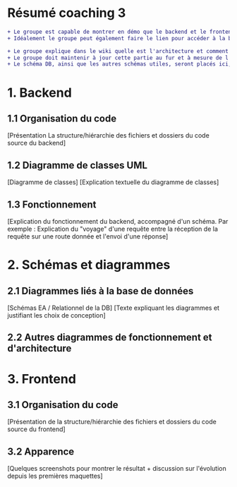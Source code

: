 # Résumé coaching 3 
```diff
+ Le groupe est capable de montrer en démo que le backend et le frontend choisis fonctionnent (du moins les bases).
+ Idéalement le groupe peut également faire le lien pour accéder à la base de données choisie.

+ Le groupe explique dans le wiki quelle est l'architecture et comment le projet est mis en place.
+ Le groupe doit maintenir à jour cette partie au fur et à mesure de l'avancement du projet et des choix effectués, en prévenant lecoach.
+ Le schéma DB, ainsi que les autres schémas utiles, seront placés ici, datés. (Et mis à jour.)
```

# 1. Backend

## 1.1 Organisation du code

[Présentation La structure/hiérarchie des fichiers et dossiers du code source du backend]

## 1.2 Diagramme de classes UML

[Diagramme de classes] 
[Explication textuelle du diagramme de classes]

## 1.3 Fonctionnement

[Explication du fonctionnement du backend, accompagné d'un schéma.  Par exemple : Explication du "voyage" d'une requête entre la réception de la requête sur une route donnée et l'envoi d'une réponse]

# 2. Schémas et diagrammes

## 2.1 Diagrammes liés à la base de données

[Schémas EA / Relationnel de la DB]
[Texte expliquant les diagrammes et justifiant les choix de conception]

## 2.2 Autres diagrammes de fonctionnement et d'architecture

# 3. Frontend

## 3.1 Organisation du code

[Présentation de la structure/hiérarchie des fichiers et dossiers du code source du frontend]

## 3.2 Apparence

[Quelques screenshots pour montrer le résultat + discussion sur l'évolution depuis les premières maquettes]

